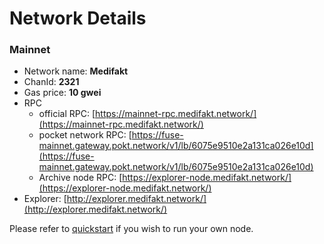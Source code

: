 # Network Details

### Mainnet

* Network name: **Medifakt**
* ChanId: **2321**
* Gas price: **10 gwei**
* RPC
  * official RPC: [https://mainnet-rpc.medifakt.network/](https://mainnet-rpc.medifakt.network/)​
  * pocket network RPC: [https://fuse-mainnet.gateway.pokt.network/v1/lb/6075e9510e2a131ca026e10d](https://fuse-mainnet.gateway.pokt.network/v1/lb/6075e9510e2a131ca026e10d)​
  * Archive node RPC: [https://explorer-node.medifakt.network/](https://explorer-node.medifakt.network/)​
* Explorer: [http://explorer.medifakt.network/](http://explorer.medifakt.network/)​

Please refer to [quickstart](https://github.com/fuseio/fuse-network/#using-quickstart) if you wish to run your own node.
